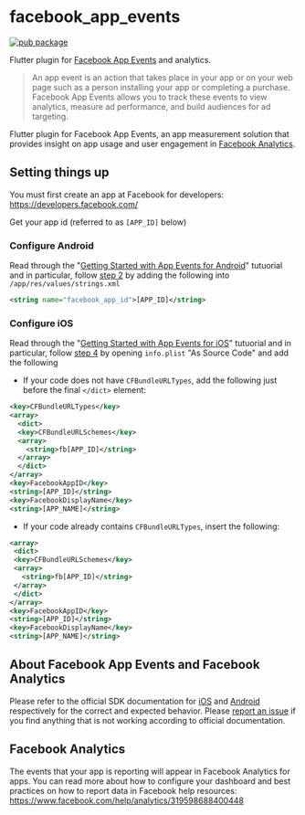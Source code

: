 # facebook_app_events
[![pub package](https://img.shields.io/pub/v/facebook_app_events.svg)](https://pub.dartlang.org/packages/facebook_app_events)

Flutter plugin for [Facebook App Events](https://developers.facebook.com/docs/app-events) and analytics.

> An app event is an action that takes place in your app or on your web page such as a person installing your app or completing a purchase. Facebook App Events allows you to track these events to view analytics, measure ad performance, and build audiences for ad targeting.

Flutter plugin for Facebook App Events, an app measurement solution that provides insight on app usage and user engagement in [Facebook Analytics](https://developers.facebook.com/apps/).

## Setting things up
You must first create an app at Facebook for developers: https://developers.facebook.com/

Get your app id (referred to as `[APP_ID]` below)

### Configure Android
Read through the "[Getting Started with App Events for Android](https://developers.facebook.com/docs/app-events/getting-started-app-events-android)" tutuorial and in particular, follow [step 2](https://developers.facebook.com/docs/app-events/getting-started-app-events-android#2--add-your-facebook-app-id) by adding the following into `/app/res/values/strings.xml`

```xml
<string name="facebook_app_id">[APP_ID]</string>
```

### Configure iOS
Read through the "[Getting Started with App Events for iOS](https://developers.facebook.com/docs/app-events/getting-started-app-events-ios)" tutuorial and in particular, follow [step 4](https://developers.facebook.com/docs/app-events/getting-started-app-events-ios#plist-config) by opening `info.plist` "As Source Code" and add the following


 * If your code does not have `CFBundleURLTypes`, add the following just before the final `</dict>` element:

```xml
<key>CFBundleURLTypes</key>
<array>
  <dict>
  <key>CFBundleURLSchemes</key>
  <array>
    <string>fb[APP_ID]</string>
  </array>
  </dict>
</array>
<key>FacebookAppID</key>
<string>[APP_ID]</string>
<key>FacebookDisplayName</key>
<string>[APP_NAME]</string>
```

 * If your code already contains `CFBundleURLTypes`, insert the following:

 ```xml
<array>
  <dict>
  <key>CFBundleURLSchemes</key>
  <array>
    <string>fb[APP_ID]</string>
  </array>
  </dict>
</array>
<key>FacebookAppID</key>
<string>[APP_ID]</string>
<key>FacebookDisplayName</key>
<string>[APP_NAME]</string>
 ```

 ## About Facebook App Events and Facebook Analytics
 Please refer to the official SDK documentation for
 [iOS](https://developers.facebook.com/docs/reference/iossdk/current/FBSDKCoreKit/classes/fbsdkappevents.html)
 and
 [Android](https://developers.facebook.com/docs/reference/androidsdk/current/facebook/com/facebook/appevents/appeventslogger.html) respectively for the correct and expected behavior. Please
 [report an issue](https://github.com/oddbit/flutter_facebook_app_events/issues)
 if you find anything that is not working according to official documentation.

 ## Facebook Analytics
 The events that your app is reporting will appear in Facebook Analytics for apps. You can read more about how to configure your dashboard and best
 practices on how to report data in Facebook help resources:
 https://www.facebook.com/help/analytics/319598688400448